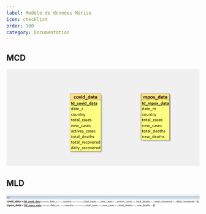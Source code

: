 ```yaml
---
label: Modèle de données Mérise
icon: checklist
order: 100
category: Documentation
---
```


## MCD
![MCD](MCD.png)

## MLD
![MLD](MLD.png)
